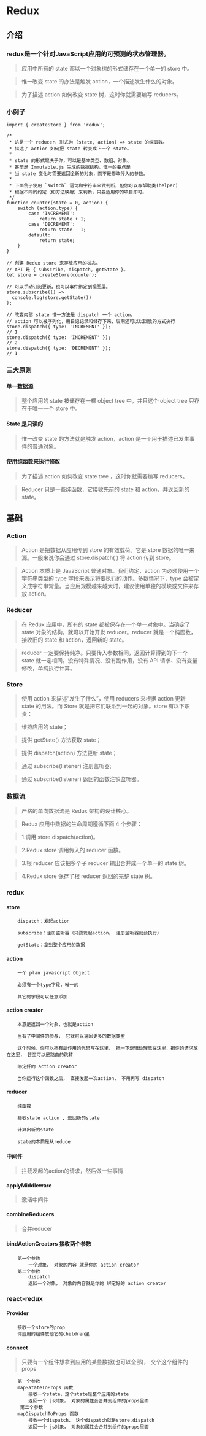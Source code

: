 ﻿# Redux

## 介绍

### redux是一个针对JavaScript应用的可预测的状态管理器。
> 应用中所有的 state 都以一个对象树的形式储存在一个单一的 store 中。

> 惟一改变 state 的办法是触发 action，一个描述发生什么的对象。

> 为了描述 action 如何改变 state 树，这时你就需要编写 reducers。

### 小例子

```
import { createStore } from 'redux';

/*
 * 这是一个 reducer，形式为 (state, action) => state 的纯函数。
 * 描述了 action 如何把 state 转变成下一个 state。
 *
 * state 的形式取决于你，可以是基本类型、数组、对象、
 * 甚至是 Immutable.js 生成的数据结构。惟一的要点是
 * 当 state 变化时需要返回全新的对象，而不是修改传入的参数。
 *
 * 下面例子使用 `switch` 语句和字符串来做判断，但你可以写帮助类(helper)
 * 根据不同的约定（如方法映射）来判断，只要适用你的项目即可。
 */
function counter(state = 0, action) {
    switch (action.type) {
        case 'INCREMENT':
            return state + 1;
        case 'DECREMENT':
            return state - 1;
        default:
            return state;
    }
}

// 创建 Redux store 来存放应用的状态。
// API 是 { subscribe, dispatch, getState }。
let store = createStore(counter);

// 可以手动订阅更新，也可以事件绑定到视图层。
store.subscribe(() =>
  console.log(store.getState())
);

// 改变内部 state 惟一方法是 dispatch 一个 action。
// action 可以被序列化，用日记记录和储存下来，后期还可以以回放的方式执行
store.dispatch({ type: 'INCREMENT' });
// 1
store.dispatch({ type: 'INCREMENT' });
// 2
store.dispatch({ type: 'DECREMENT' });
// 1
```
### 三大原则

#### 单一数据源
> 整个应用的 state 被储存在一棵 object tree 中，并且这个 object tree 只存在于唯一一个 store 中。

#### State 是只读的
> 惟一改变 state 的方法就是触发 action，action 是一个用于描述已发生事件的普通对象。

#### 使用纯函数来执行修改
> 为了描述 action 如何改变 state tree ，这时你就需要编写 reducers。

> Reducer 只是一些纯函数，它接收先前的 state 和 action，并返回新的 state。

## 基础

### Action

> Action 是把数据从应用传到 store 的有效载荷。它是 store 数据的唯一来源。一般来说你会通过 store.dispatch( ) 将 action 传到 store。

> Action 本质上是 JavaScript 普通对象。我们约定，action 内必须使用一个字符串类型的 type 字段来表示将要执行的动作。多数情况下，type 会被定义成字符串常量。当应用规模越来越大时，建议使用单独的模块或文件来存放 action。

### Reducer

> 在 Redux 应用中，所有的 state 都被保存在一个单一对象中。当确定了 state 对象的结构，就可以开始开发 reducer。reducer 就是一个纯函数，接收旧的 state 和 action，返回新的 state。

> reducer 一定要保持纯净。只要传入参数相同，返回计算得到的下一个 state 就一定相同。没有特殊情况、没有副作用，没有 API 请求、没有变量修改，单纯执行计算。

### Store
> 使用 action 来描述“发生了什么”，使用 reducers 来根据 action 更新 state 的用法。而 Store 就是把它们联系到一起的对象。store 有以下职责：

> 维持应用的 state；

> 提供 getState() 方法获取 state；

> 提供 dispatch(action) 方法更新 state；

> 通过 subscribe(listener) 注册监听器;

> 通过 subscribe(listener) 返回的函数注销监听器。

### 数据流
> 严格的单向数据流是 Redux 架构的设计核心。

> Redux 应用中数据的生命周期遵循下面 4 个步骤：

> 1.调用 store.dispatch(action)。

> 2.Redux store 调用传入的 reducer 函数。

> 3.根 reducer 应该把多个子 reducer 输出合并成一个单一的 state 树。

> 4.Redux store 保存了根 reducer 返回的完整 state 树。

### redux

#### store
```
    dispatch：发起action
    
    subscribe：注册监听器（只要发起action， 注册监听器就会执行）
    
    getState：拿到整个应用的数据
```

#### action
```
    一个 plan javascript Object
    
    必须有一个type字段，唯一的
    
    其它的字段可以任意添加
```
    	
#### action creator
```
    本意是返回一个对象，也就是action
    
    当有了中间件的参与， 它就可以返回更多的数据类型
    
    这个时候，你可以把有副作用的代码写在这里， 把一下逻辑处理放在这里，把你的请求放在这里， 甚至可以是路由的跳转
    
    绑定好的 action creator
    
    当你运行这个函数之后， 直接发起一次action， 不用再写 dispatch
```

#### reducer
```
    纯函数
    
    接收state action , 返回新的state
    
    计算出新的state
    
    state的本质是从reduce
```

#### 中间件
> 拦截发起的action的请求，然后做一些事情
    	
#### applyMiddleware
> 激活中间件
    	
#### combineReducers
> 合并reducer
    
#### bindActionCreators 接收两个参数
```
    第一个参数
        一个对象， 对象的内容 就是你的 action creator
    第二个参数
        dispatch
        返回一个对象， 对象的内容就是你的 绑定好的 action creator
```
        	
### react-redux

#### Provider
```
    接收一个store的prop
    你应用的组件放他它的children里
```

#### connect
> 只要有一个组件想拿到应用的某些数据(也可以全部)， 交个这个组件的props
```
	第一个参数
    mapSatateToProps 函数
    	接收一个state，这个state是整个应用的state
    	返回一个 js对象， 对象的属性会合并到组件的props里面
   	 第二个参数
    mapDispatchToProps 函数
    	接收一个dispatch， 这个dispatch就是store.dispatch
    	返回一个 js对象， 对象的属性会合并到组件的props里面
```

